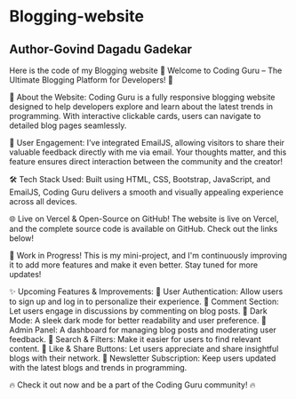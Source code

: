 # Blogging-website
<h2>Author-<b>Govind Dagadu Gadekar</b></h2>
 Here is the code of my Blogging website
🚀 Welcome to Coding Guru – The Ultimate Blogging Platform for Developers! 🚀

🔹 About the Website:
Coding Guru is a fully responsive blogging website designed to help developers explore and learn about the latest trends in programming. With interactive clickable cards, users can navigate to detailed blog pages seamlessly.

📩 User Engagement:
I’ve integrated EmailJS, allowing visitors to share their valuable feedback directly with me via email. Your thoughts matter, and this feature ensures direct interaction between the community and the creator!

🛠️ Tech Stack Used:
Built using HTML, CSS, Bootstrap, JavaScript, and EmailJS, Coding Guru delivers a smooth and visually appealing experience across all devices.

🌐 Live on Vercel & Open-Source on GitHub!
The website is live on Vercel, and the complete source code is available on GitHub. Check out the links below!

🔧 Work in Progress!
This is my mini-project, and I'm continuously improving it to add more features and make it even better. Stay tuned for more updates!

✨ Upcoming Features & Improvements:
🔹 User Authentication: Allow users to sign up and log in to personalize their experience.
🔹 Comment Section: Let users engage in discussions by commenting on blog posts.
🔹 Dark Mode: A sleek dark mode for better readability and user preference.
🔹 Admin Panel: A dashboard for managing blog posts and moderating user feedback.
🔹 Search & Filters: Make it easier for users to find relevant content.
🔹 Like & Share Buttons: Let users appreciate and share insightful blogs with their network.
🔹 Newsletter Subscription: Keep users updated with the latest blogs and trends in programming.

🔥 Check it out now and be a part of the Coding Guru community! 🔥
 
